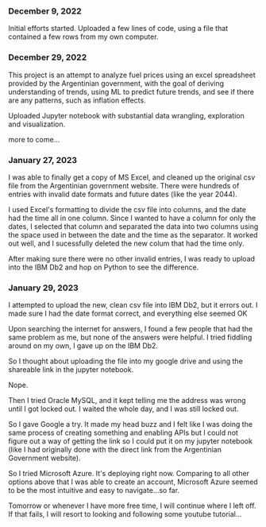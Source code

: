 ### December 9, 2022

Initial efforts started. Uploaded a few lines of code, using a file that contained a few rows from my own computer.

### December 29, 2022

This project is an attempt to analyze fuel prices using an excel spreadsheet provided by the Argentinian government, with the goal of deriving understanding of trends,
using ML to predict future trends, and see if there are any patterns, such as inflation effects.

Uploaded Jupyter notebook with substantial data wrangling, exploration and visualization.

more to come...

### January 27, 2023

I was able to finally get a copy of MS Excel, and cleaned up the original csv file from the Argentinian government website. There were hundreds of entries with invalid date formats and future dates (like the year 2044).

I used Excel's formatting to divide the csv file into columns, and the date had the time all in one column. Since I wanted to have a column for only the dates, I selected that column and separated the data into two columns using the space used in between the date and the time as the separator. It worked out well, and I sucessfully deleted the new colum that had the time only.

After making sure there were no other invalid entries, I was ready to upload into the IBM Db2 and hop on Python to see the difference.

### January 29, 2023

I attempted to upload the new, clean csv file into IBM Db2, but it errors out. I made sure I had the date format correct, and everything else seemed OK

Upon searching the internet for answers, I found a few people that had the same problem as me, but none of the answers were helpful. I tried fiddling around on my own, I gave up on the IBM Db2.

So I thought about uploading the file into my google drive and using the shareable link in the jupyter notebook.

Nope.

Then I tried Oracle MySQL, and it kept telling me the address was wrong until I got locked out. I waited the whole day, and I was still locked out.

So I gave Google a try. It made my head buzz and I felt like I was doing the same process of creating something and enabling APIs but I could not figure out a way of getting the link so I could put it on my jupyter notebook (like I had originally done with the direct link from the Argentinian Government website).

So I tried Microsoft Azure. It's deploying right now. Comparing to all other options above that I was able to create an account, Microsoft Azure seemed to be the most intuitive and easy to navigate...so far.

Tomorrow or whenever I have more free time, I will continue where I left off. If that fails, I will resort to looking and following some youtube tutorial...
